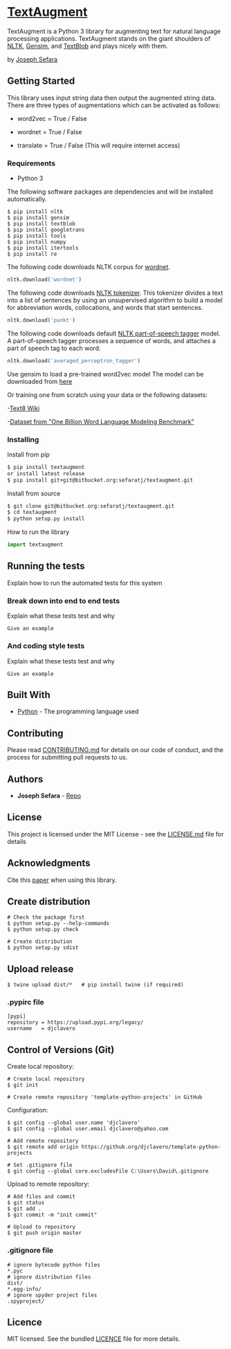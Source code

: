 # [TextAugment](https://bitbucket.org/sefaratj/textaugment) 

TextAugment is a Python 3 library for augmenting text for natural language processing applications. TextAugment stands on the giant shoulders of [NLTK](https://www.nltk.org/), [Gensim](https://radimrehurek.com/gensim/), and [TextBlob](https://textblob.readthedocs.io/) and plays nicely with them.

by [Joseph Sefara](https://za.linkedin.com/in/josephsefara)  
## Getting Started
This library uses input string data then output the augmented string data.  
There are three types of augmentations which can be activated as follows:

* word2vec = True / False

* wordnet = True / False

* translate = True / False (This will require internet access)
 
### Requirements

* Python 3

The following software packages are dependencies and will be installed automatically.

```shell
$ pip install nltk
$ pip install gensim
$ pip install textblob
$ pip install googletrans
$ pip install tools
$ pip install numpy
$ pip install itertools
$ pip install re
```
The following code downloads NLTK corpus for [wordnet](http://www.nltk.org/howto/wordnet.html).
```python
nltk.download('wordnet')
```
The following code downloads [NLTK tokenizer](https://www.nltk.org/_modules/nltk/tokenize/punkt.html). This tokenizer divides a text into a list of sentences by using an unsupervised algorithm to build a model for abbreviation words, collocations, and words that start sentences. 
```python
nltk.download('punkt')
```
The following code downloads default [NLTK part-of-speech tagger](https://www.nltk.org/_modules/nltk/tag.html) model. A part-of-speech tagger processes a sequence of words, and attaches a part of speech tag to each word.
```python
nltk.download('averaged_perceptron_tagger')
```
Use gensim to load a pre-trained word2vec model
The model can be downloaded from [here](https://drive.google.com/file/d/0B7XkCwpI5KDYNlNUTTlSS21pQmM/edit)

Or training one from scratch using your data or the following datasets:

-[Text8 Wiki](http://mattmahoney.net/dc/enwik9.zip)

-[Dataset from "One Billion Word Language Modeling Benchmark"](http://www.statmt.org/lm-benchmark/1-billion-word-language-modeling-benchmark-r13output.tar.gz)

### Installing

Install from pip
```sh
$ pip install textaugment
or install latest release
$ pip install git+git@bitbucket.org:sefaratj/textaugment.git
```

Install from source
```sh
$ git clone git@bitbucket.org:sefaratj/textaugment.git
$ cd textaugment
$ python setup.py install
```
How to run the library
```python
import textaugment

```

## Running the tests

Explain how to run the automated tests for this system

### Break down into end to end tests

Explain what these tests test and why

```
Give an example
```

### And coding style tests

Explain what these tests test and why

```
Give an example
```

## Built With

* [Python](http://python.org/) - The programming language used

## Contributing

Please read [CONTRIBUTING.md](https://gist.github.com/PurpleBooth/b24679402957c63ec426) for details on our code of conduct, and the process for submitting pull requests to us.

## Authors

* **Joseph Sefara** - [Repo](https://bitbucket.com/sefaratj)

## License

This project is licensed under the MIT License - see the [LICENSE.md](LICENSE.md) file for details

## Acknowledgments

Cite this [paper](#) when using this library.



## Create distribution 
```
# Check the package first
$ python setup.py --help-commands
$ python setup.py check

# Create distribution
$ python setup.py sdist
```

## Upload release 
```
$ twine upload dist/*   # pip install twine (if required)
```

### .pypirc file 
```
[pypi]
repository = https://upload.pypi.org/legacy/
username   = djclavero
```

## Control of Versions (Git)
Create local repository:
```
# Create local repository
$ git init 

# Create remote repository 'template-python-projects' in GitHub
```

Configuration:
```
$ git config --global user.name 'djclavero'
$ git config --global user.email djclavero@yahoo.com

# Add remote repository
$ git remote add origin https://github.org/djclavero/template-python-projects 

# Set .gitignore file
$ git config --global core.excludesFile C:\Users\David\.gitignore
```

Upload to remote repository:
```
# Add files and commit
$ git status
$ git add .  
$ git commit -m "init commit"

# Upload to repository
$ git push origin master 
```

### .gitignore file 
```
# ignore bytecode python files
*.pyc
# ignore distribution files
dist/
*.egg-info/
# ignore spyder project files
.spyproject/
```


## Licence
MIT licensed. See the bundled [LICENCE](LICENCE) file for more details.
